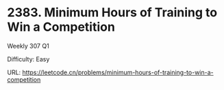 # 2383. Minimum Hours of Training to Win a Competition

Weekly 307 Q1

Difficulty: Easy

URL: https://leetcode.cn/problems/minimum-hours-of-training-to-win-a-competition

